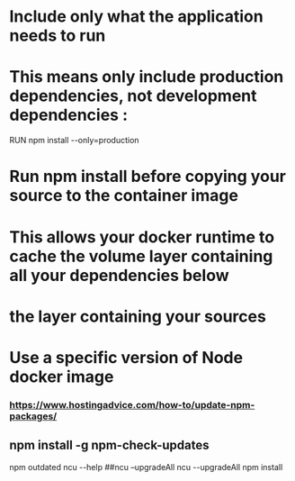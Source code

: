 # Include only what the application needs to run
# This means only include production dependencies, not development dependencies :
RUN npm install --only=production

# Run npm install before copying your source to the container image
# This allows your docker runtime to cache the volume layer containing all your dependencies below 
# the layer containing your sources

# Use a specific version of Node docker image


### https://www.hostingadvice.com/how-to/update-npm-packages/
## npm install -g npm-check-updates
npm outdated
ncu --help
##ncu –upgradeAll
ncu --upgradeAll
npm install
